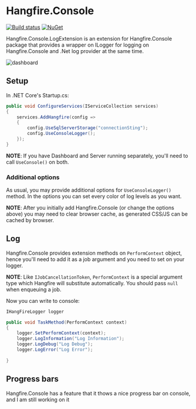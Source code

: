# Hangfire.Console

[![Build status](https://ci.appveyor.com/api/projects/status/nikg8c29rena889v/branch/master?svg=true)](https://ci.appveyor.com/project/AChehre/hangfire-console-logextension/branch/master)
[![NuGet](https://img.shields.io/nuget/v/Hangfire.Console.LogExtension.svg)](https://www.nuget.org/packages/Hangfire.Console.LogExtension/)

Hangfire.Console.LogExtension is an extension for Hangfire.Console package that provides a wrapper on ILogger for logging on Hangfire.Console and .Net log provider at the same time.

![dashboard](dashboard.png)


## Setup

In .NET Core's Startup.cs:
```c#
public void ConfigureServices(IServiceCollection services)
{
    services.AddHangfire(config =>
    {
        config.UseSqlServerStorage("connectionSting");
        config.UseConsoleLogger();
    });
}
```

**NOTE**: If you have Dashboard and Server running separately, 
you'll need to call `UseConsole()` on both.

### Additional options

As usual, you may provide additional options for `UseConsoleLogger()` method.
In the options you can set every color of log levels as you want.

**NOTE**: After you initially add Hangfire.Console (or change the options above) you may need to clear browser cache, as generated CSS/JS can be cached by browser.

## Log

Hangfire.Console provides extension methods on `PerformContext` object, 
hence you'll need to add it as a job argument and you need to set on your logger.


**NOTE**: Like `IJobCancellationToken`, `PerformContext` is a special argument type which Hangfire will substitute automatically. You should pass `null` when enqueuing a job.

Now you can write to console:

```c#
IHangFireLogger logger

public void TaskMethod(PerformContext context)
{
    logger.SetPerformContext(context);
	logger.LogInformation("Log Information");
	logger.LogDebug("Log Debug");
	logger.LogError("Log Error");
	
}
```

## Progress bars

Hangfire.Console has a feature that it thows a nice progress bar on console, and I am still working on it
